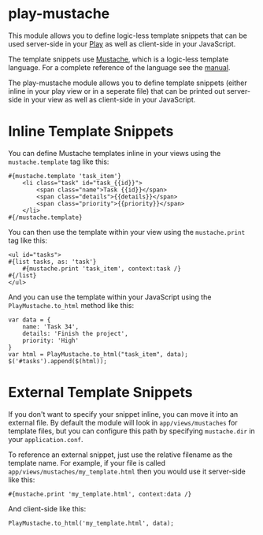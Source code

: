 # play-mustache

This module allows you to define logic-less template snippets that can be used server-side in your [Play](http://playframework.org) as well as client-side in your JavaScript. 

The template snippets use [Mustache](http://mustache.github.com), which is a logic-less template language. For a complete reference of the language see the [manual](http://mustache.github.com/mustache.5.html).

The play-mustache module allows you to define template snippets (either inline in your play view or in a seperate file) that can be printed out server-side in your view as well as client-side in your JavaScript.

# Inline Template Snippets

You can define Mustache templates inline in your views using the `mustache.template` tag like this:

	#{mustache.template 'task_item'}
		<li class="task" id="task_{{id}}">
			<span class="name">Task {{id}}</span>
			<span class="details">{{details}}</span>
			<span class="priority">{{priority}}</span>
		</li>
	#{/mustache.template}
	
You can then use the template within your view using the `mustache.print` tag like this:

	<ul id="tasks">
	#{list tasks, as: 'task'}
		#{mustache.print 'task_item', context:task /}
	#{/list}
	</ul>
	
And you can use the template within your JavaScript using the `PlayMustache.to_html` method like this:

	var data = {
		name: 'Task 34',
		details: 'Finish the project',
		priority: 'High'
	}
	var html = PlayMustache.to_html("task_item", data);
	$('#tasks').append($(html));

# External Template Snippets

If you don't want to specify your snippet inline, you can move it into an external file. By default the module will look in `app/views/mustaches` for template files, but you can configure this path by specifying `mustache.dir` in your `application.conf`.

To reference an external snippet, just use the relative filename as the template name. For example, if your file is called `app/views/mustaches/my_template.html` then you would use it server-side like this:

	#{mustache.print 'my_template.html', context:data /}

And client-side like this:

	PlayMustache.to_html('my_template.html', data);
	
